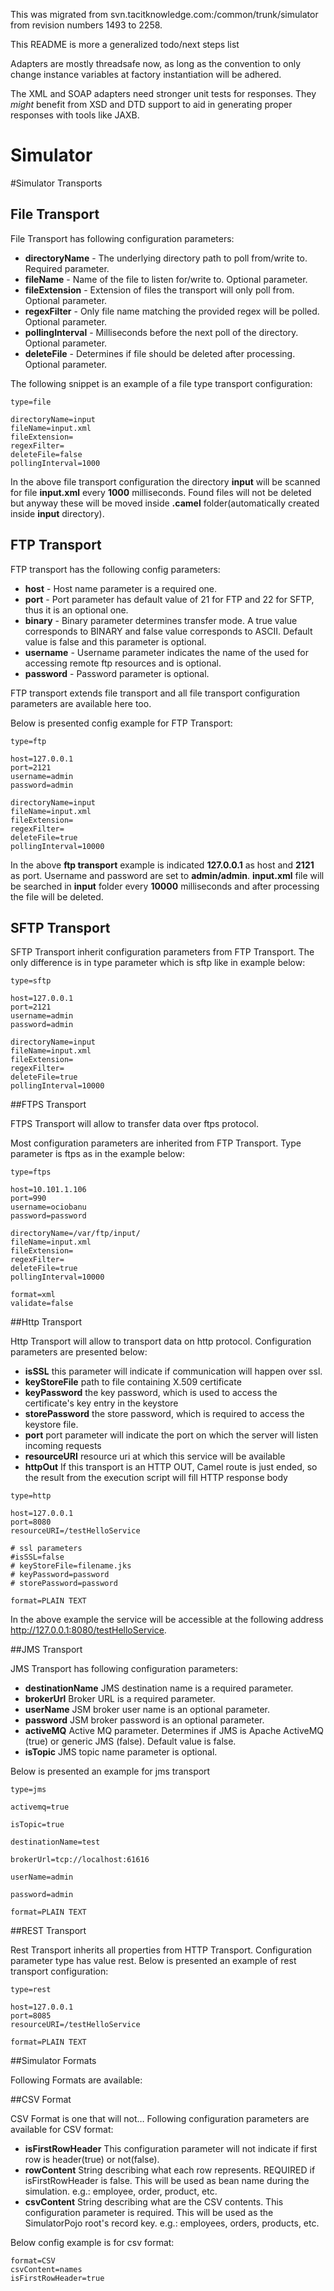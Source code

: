 
This was migrated from svn.tacitknowledge.com:/common/trunk/simulator from revision numbers 1493 to 2258.

This README is more a generalized todo/next steps list

Adapters are mostly threadsafe now, as long as the convention to only change instance variables at factory instantiation
will be adhered.

The XML and SOAP adapters need stronger unit tests for responses.  They *might* benefit from XSD and DTD support to
aid in generating proper responses with tools like JAXB.

# Simulator

#Simulator Transports

## File Transport

File Transport has following configuration parameters:
* __directoryName__ - The underlying directory path to poll from/write to. Required parameter.
* __fileName__ - Name of the file to listen for/write to. Optional parameter.
* __fileExtension__ - Extension of files the transport will only poll from. Optional parameter.
* __regexFilter__ - Only file name matching the provided regex will be polled. Optional parameter.
* __pollingInterval__ - Milliseconds before the next poll of the directory. Optional parameter.
* __deleteFile__ - Determines if file should be deleted after processing. Optional parameter.


The following snippet is an example of a file type transport configuration:

```properties
type=file

directoryName=input
fileName=input.xml
fileExtension=
regexFilter=
deleteFile=false
pollingInterval=1000
``` 

In the above file transport configuration the directory __input__ will be scanned for file __input.xml__ every __1000__ milliseconds. Found files will not be deleted but anyway these will be moved inside __.camel__ folder(automatically created inside __input__ directory).

## FTP Transport

FTP transport has the following config parameters:
* __host__ - Host name parameter is a required one.
* __port__ - Port parameter has default value of 21 for FTP and 22 for SFTP, thus it is an optional one.
* __binary__ - Binary parameter determines transfer mode. A true value corresponds to BINARY and false value corresponds to ASCII. Default value is false and this parameter is optional.
* __username__ - Username parameter indicates the name of the used for accessing remote ftp resources and is optional.
* __password__ - Password parameter is optional.

FTP transport extends file transport and all file transport configuration parameters are available here too.


Below is presented config example for FTP Transport:

```properties
type=ftp

host=127.0.0.1
port=2121
username=admin
password=admin

directoryName=input
fileName=input.xml
fileExtension=
regexFilter=
deleteFile=true
pollingInterval=10000
```

In the above __ftp transport__ example is indicated __127.0.0.1__ as host and __2121__ as port. Username and password are set to __admin/admin__. __input.xml__ file will be searched in __input__ folder every __10000__ milliseconds and after processing the file will be deleted.

## SFTP Transport

SFTP Transport inherit configuration parameters from FTP Transport. The only difference is in type parameter which is sftp like in example below:

```properties
type=sftp

host=127.0.0.1
port=2121
username=admin
password=admin

directoryName=input
fileName=input.xml
fileExtension=
regexFilter=
deleteFile=true
pollingInterval=10000
```

##FTPS Transport

FTPS Transport will allow to transfer data over ftps protocol.

Most configuration parameters are inherited from FTP Transport. Type parameter is ftps as in the example below:

```properties
type=ftps

host=10.101.1.106
port=990
username=ociobanu
password=password

directoryName=/var/ftp/input/
fileName=input.xml
fileExtension=
regexFilter=
deleteFile=true
pollingInterval=10000

format=xml
validate=false
```

##Http Transport

Http Transport will allow to transport data on http protocol. Configuration parameters are presented below:

* __isSSL__ this parameter will indicate if communication will happen over ssl.
* __keyStoreFile__ path to file containing X.509 certificate
* __keyPassword__ the key password, which is used to access the certificate's key entry in the keystore 
* __storePassword__ the store password, which is required to access the keystore file.
* __port__ port parameter will indicate the port on which the server will listen incoming requests
* __resourceURI__ resource uri at which this service will be available
* __httpOut__ If this transport is an HTTP OUT, Camel route is just ended, so the result from the execution script will fill HTTP response body

```properties
type=http

host=127.0.0.1
port=8080
resourceURI=/testHelloService

# ssl parameters
#isSSL=false
# keyStoreFile=filename.jks
# keyPassword=password
# storePassword=password

format=PLAIN TEXT
```

In the above example the service will be accessible at the following address http://127.0.0.1:8080/testHelloService.

##JMS Transport

JMS Transport has following configuration parameters:
* __destinationName__ JMS destination name is a required parameter.
* __brokerUrl__ Broker URL is a required parameter.
* __userName__ JSM broker user name is an optional parameter.
* __password__ JSM broker password is an optional parameter.
* __activeMQ__ Active MQ parameter. Determines if JMS is Apache ActiveMQ (true) or generic JMS (false). Default value is false.
* __isTopic__ JMS topic name parameter is optional.

Below is presented an example for jms transport 

```properties
type=jms

activemq=true

isTopic=true

destinationName=test

brokerUrl=tcp://localhost:61616

userName=admin

password=admin

format=PLAIN TEXT
```

##REST Transport

Rest Transport inherits all properties from HTTP Transport. Configuration parameter type has value rest. Below is presented an example of rest transport configuration:

```properties
type=rest

host=127.0.0.1
port=8085
resourceURI=/testHelloService

format=PLAIN TEXT
```

##Simulator Formats

Following Formats are available:

##CSV Format

CSV Format is one that will not…
Following configuration parameters are available for CSV format:

* __isFirstRowHeader__ This configuration parameter will not indicate if first row is header(true) or not(false).
* __rowContent__ String describing what each row represents. REQUIRED if isFirstRowHeader is false. This will be used as bean name during the simulation. e.g.: employee, order, product, etc.
* __csvContent__ String describing what are the CSV contents. This configuration parameter is required. This will be used as the SimulatorPojo root's record key. e.g.: employees, orders, products, etc.

Below config example is for csv format:

```properties
format=CSV
csvContent=names
isFirstRowHeader=true
```



